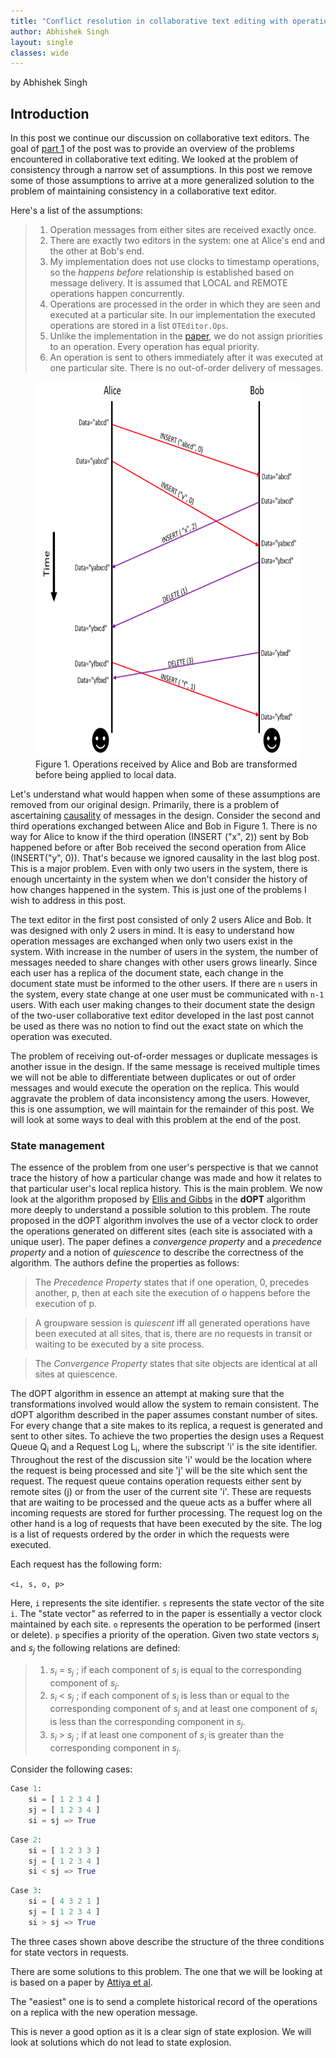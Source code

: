 ```yaml
---
title: "Conflict resolution in collaborative text editing with operational transformation (Part 2 of 2)"
author: Abhishek Singh
layout: single
classes: wide
---
```


by Abhishek Singh


## Introduction

In this post we continue our discussion on collaborative text editors. The goal of [part 1](http://composition.al/CMPS290S-2018-09/2018/11/20/conflict-resolution-in-collaborative-text-editing-with-operational-transformation-part-1-of-2.html) of the post was to provide an overview of the problems encountered in collaborative text editing. We looked at the problem of consistency through a narrow set of assumptions. In this post we remove some of those assumptions to arrive at a more generalized solution to the problem of maintaining  consistency in a collaborative text editor.

Here's a list of the assumptions:
>  1. Operation messages from either sites are received exactly once.
>  2. There are exactly two editors in the system: one at Alice's end and the other at Bob's end.
>  3. My implementation does not use clocks to timestamp operations, so the _happens before_ relationship is established based on message delivery. It is assumed that LOCAL and REMOTE operations happen concurrently.
>  4. Operations are processed in the order in which they are seen and executed at a particular site. In our implementation the executed operations are stored in a list `OTEditor.Ops`.
>  5. Unlike the implementation in the [paper](http://doi.acm.org/10.1145/67544.66963), we do not assign priorities to an operation. Every operation has equal priority.
>  6. An operation is sent to others immediately after it was executed at one particular site. There is no out-of-order delivery of messages.


<figure>
  <img src="test_operations.png" height="600" width="450" />
  <figcaption>Figure 1. Operations received by Alice and Bob are transformed before being applied to local data.</figcaption>
</figure> 


Let's understand what would happen when some of these assumptions are removed from our original design. Primarily, there is a problem of ascertaining [causality](https://en.wikipedia.org/wiki/Causality) of messages in the design. Consider the second and third operations exchanged between Alice and Bob in Figure 1. There is no way for Alice to know if the third operation (INSERT ("x", 2)) sent by Bob happened before or after Bob received the second operation from Alice (INSERT("y", 0)). That's because we ignored causality in the last blog post. This is a major problem. Even with only two users in the system, there is enough uncertainty in the system when we don't consider the history of how changes happened in the system. This is just one of the problems I wish to address in this post.

The text editor in the first post consisted of only 2 users Alice and Bob. It was designed with only 2 users in mind. It is easy to understand how operation messages are exchanged when only two users exist in the system. With increase in the number of users in the system, the number of messages needed to share changes with other users grows linearly. Since each user has a replica of the document state, each change in the document state must be informed to the other users. If there are `n` users in the system, every state change at one user must be communicated with `n-1` users. With each user making changes to their document state the design of the two-user collaborative text editor developed in the last post cannot be used as there was no notion to find out the exact state on which the operation was executed.

The problem of receiving out-of-order messages or duplicate messages is another issue in the design. If the same message is received multiple times we will not be able to differentiate between duplicates or out of order messages and would execute the operation on the replica. This would aggravate the problem of data inconsistency among the users. However, this is one assumption, we will maintain for the remainder of this post. We will look at some ways to deal with this problem at the end of the post.


### State management

The essence of the problem from one user's perspective is that we cannot trace the history of how a particular change was made and how it relates to that particular user's local replica history. This is the main problem. We now look at the algorithm proposed by [Ellis and Gibbs](http://doi.acm.org/10.1145/67544.66963) in the __dOPT__ algorithm more deeply to understand a possible solution to this problem. The route proposed in the dOPT algorithm involves the use of a vector clock to order the operations generated on different sites (each site is associated with a unique user). The paper defines a _convergence property_ and a _precedence property_ and a notion of _quiescence_ to describe the correctness of the algorithm. The authors define the properties as follows:

> The _Precedence Property_ states that if one operation, 0, precedes another, p, then at each site the execution of o happens before the execution of p.

> A groupware session is _quiescent_ iff all generated operations have been executed at all sites, that is, there are no requests in transit or waiting to be executed by a site process.

> The _Convergence Property_ states that site objects are identical at all sites at quiescence.

The dOPT algorithm in essence an attempt at making sure that the transformations involved would allow the system to remain consistent. The dOPT algorithm described in the paper assumes constant number of sites. For every change that a site makes to its replica, a request is generated and sent to other sites. To achieve the two properties the design uses a Request Queue Q<sub>i</sub> and a Request Log L<sub>i</sub>, where the subscript 'i' is the site identifier. Throughout the rest of the discussion site 'i' would be the location where the request is being processed and site 'j' will be the site which sent the request. The request queue contains operation requests either sent by remote sites (j) or from the user of the current site 'i'. These are requests that are waiting to be processed and the queue acts as a buffer where all incoming requests are stored for further processing. The request log on the other hand is a log of requests that have been executed by the site. The log is a list of requests ordered by the order in which the requests were executed.

Each request has the following form:

`<i, s, o, p>`

Here, `i` represents the site identifier. `s` represents the state vector of the site `i`. The "state vector" as referred to in the paper is essentially a vector clock maintained by each site. `o` represents the operation to be performed (insert or delete). `p` specifies a priority of the operation. Given two state vectors _s_<sub>_i_</sub> and _s_<sub>_j_</sub> the following relations are defined:

> 1. _s_<sub>_i_</sub> = _s_<sub>_j_</sub> ; if each component of _s_<sub>_i_</sub> is equal to the corresponding component of _s_<sub>_j_</sub>.
> 2. _s_<sub>_i_</sub> &lt; _s_<sub>_j_</sub> ; if each component of _s_<sub>_i_</sub> is less than or equal to the corresponding component of _s_<sub>_j_</sub> and at least one component of  _s_<sub>_i_</sub> is less than the corresponding component in  _s_<sub>_j_</sub>.
> 3. _s_<sub>_i_</sub> &gt; _s_<sub>_j_</sub> ; if at least one component of  _s_<sub>_i_</sub> is greater than the corresponding component in  _s_<sub>_j_</sub>.

Consider the following cases:

```python
Case 1:
    si = [ 1 2 3 4 ] 
    sj = [ 1 2 3 4 ]
    si = sj => True
```
```python
Case 2:
    si = [ 1 2 3 3 ] 
    sj = [ 1 2 3 4 ]
    si < sj => True
```
```python
Case 3:
    si = [ 4 3 2 1 ] 
    sj = [ 1 2 3 4 ]
    si > sj => True
```

The three cases shown above describe the structure of the three conditions for state vectors in requests.

There are some solutions to this problem. The one that we will be looking at is based on a paper by [Attiya et al](http://doi.acm.org/10.1145/2933057.2933090). 


The "easiest" one is to send a complete historical record of the operations on a replica with the new operation message. 



This is never a good option as it is a clear sign of state explosion. We will look at solutions which do not lead to state explosion. 

